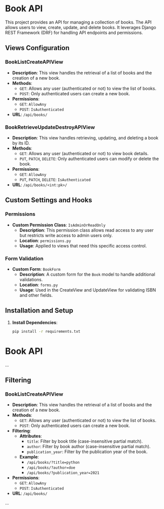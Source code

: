 # Book API

This project provides an API for managing a collection of books. The API allows users to view, create, update, and delete books. It leverages Django REST Framework (DRF) for handling API endpoints and permissions.

## Views Configuration

### BookListCreateAPIView

- **Description**: This view handles the retrieval of a list of books and the creation of a new book.
- **Methods**:
  - `GET`: Allows any user (authenticated or not) to view the list of books.
  - `POST`: Only authenticated users can create a new book.
- **Permissions**:
  - `GET`: `AllowAny`
  - `POST`: `IsAuthenticated`
- **URL**: `/api/books/`

### BookRetrieveUpdateDestroyAPIView

- **Description**: This view handles retrieving, updating, and deleting a book by its ID.
- **Methods**:
  - `GET`: Allows any user (authenticated or not) to view book details.
  - `PUT`, `PATCH`, `DELETE`: Only authenticated users can modify or delete the book.
- **Permissions**:
  - `GET`: `AllowAny`
  - `PUT`, `PATCH`, `DELETE`: `IsAuthenticated`
- **URL**: `/api/books/<int:pk>/`

## Custom Settings and Hooks

### Permissions

- **Custom Permission Class**: `IsAdminOrReadOnly`
  - **Description**: This permission class allows read access to any user but restricts write access to admin users only.
  - **Location**: `permissions.py`
  - **Usage**: Applied to views that need this specific access control.

### Form Validation

- **Custom Form**: `BookForm`
  - **Description**: A custom form for the `Book` model to handle additional validations.
  - **Location**: `forms.py`
  - **Usage**: Used in the CreateView and UpdateView for validating ISBN and other fields.

## Installation and Setup

1. **Install Dependencies**:
   ```bash
   pip install -r requirements.txt

# Book API

...

## Filtering

### BookListCreateAPIView

- **Description**: This view handles the retrieval of a list of books and the creation of a new book.
- **Methods**:
  - `GET`: Allows any user (authenticated or not) to view the list of books.
  - `POST`: Only authenticated users can create a new book.
- **Filtering**:
  - **Attributes**:
    - `title`: Filter by book title (case-insensitive partial match).
    - `author`: Filter by book author (case-insensitive partial match).
    - `publication_year`: Filter by the publication year of the book.
  - **Example**:
    - `/api/books/?title=python`
    - `/api/books/?author=doe`
    - `/api/books/?publication_year=2021`
- **Permissions**:
  - `GET`: `AllowAny`
  - `POST`: `IsAuthenticated`
- **URL**: `/api/books/`

...